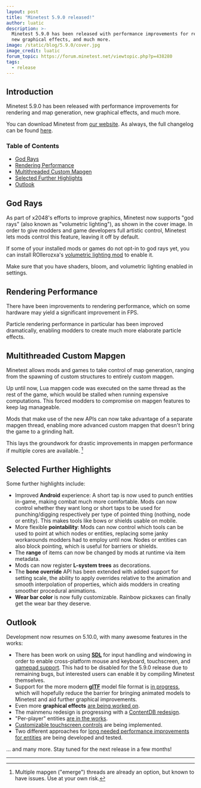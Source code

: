 ```yaml
---
layout: post
title: "Minetest 5.9.0 released!"
author: luatic
description: >-
  Minetest 5.9.0 has been released with performance improvements for rendering and map generation,
  new graphical effects, and much more.
image: /static/blog/5.9.0/cover.jpg
image_credit: luatic
forum_topic: https://forum.minetest.net/viewtopic.php?p=438280
tags:
  - release
---
```


<h2 class="sr-only">Introduction</h2>

Minetest 5.9.0 has been released with performance improvements for rendering and map generation,
new graphical effects, and much more.

You can download Minetest from
[our website](https://www.minetest.net/downloads/).
As always, the full changelog can be found
[here](https://dev.minetest.net/Changelog#5.8.0_.E2.86.92_5.9.0).

<!-- more -->

### Table of Contents

- [God Rays](#god-rays)
- [Rendering Performance](#rendering-performance)
- [Multithreaded Custom Mapgen](#multithreaded-custom-mapgen)
- [Selected Further Highlights](#selected-further-highlights)
- [Outlook](#outlook)

## God Rays

As part of x2048's efforts to improve graphics, Minetest now supports "god rays" (also known as "volumetric lighting"), as shown in the cover image.
In order to give modders and game developers full artistic control, Minetest lets mods control this feature, leaving it off by default.

If some of your installed mods or games do not opt-in to god rays yet,
you can install ROllerozxa's
[volumetric lighting mod](https://content.minetest.net/packages/ROllerozxa/volumetric_lighting/)
to enable it.

Make sure that you have shaders, bloom, and volumetric lighting enabled in settings.

## Rendering Performance

There have been improvements to rendering performance,
which on some hardware may yield a significant improvement in FPS.

Particle rendering performance in particular has been improved dramatically,
enabling modders to create much more elaborate particle effects.

## Multithreaded Custom Mapgen

Minetest allows mods and games to take control of map generation,
ranging from the spawning of custom structures to entirely custom mapgen.

Up until now, Lua mapgen code was executed on the same thread as the rest of the game,
which would be stalled when running expensive computations.
This forced modders to compromise on mapgen features to keep lag manageable.

Mods that make use of the new APIs can now take advantage of a separate mapgen thread,
enabling more advanced custom mapgen that doesn't bring the game to a grinding halt.

This lays the groundwork for drastic improvements in mapgen performance if multiple cores are available. [^1]

## Selected Further Highlights

Some further highlights include:

- Improved **Android** experience:
  A short tap is now used to punch entities in-game, making combat much more comfortable.
  Mods can now control whether they want long or short taps
  to be used for punching/digging respectively
  per type of pointed thing (nothing, node or entity).
  This makes tools like bows or shields usable on mobile.
- More flexible **pointability**:
  Mods can now control which tools can be used to point at which nodes or entities,
  replacing some janky workarounds modders had to employ until now.
  Nodes or entities can also block pointing, which is useful for barriers or shields.
- The **range** of items can now be changed by mods at runtime via item metadata.
- Mods can now register **L-system trees** as decorations.
- The **bone override** API has been extended with added support for setting scale,
  the ability to apply overrides relative to the animation
  and smooth interpolation of properties,
  which aids modders in creating smoother procedural animations.
- **Wear bar color** is now fully customizable.
  Rainbow pickaxes can finally get the wear bar they deserve.

## Outlook

Development now resumes on 5.10.0, with many awesome features in the works:

* There has been work on using
  [**SDL**](https://www.libsdl.org/) for input handling and windowing
  in order to enable cross-platform mouse and keyboard, touchscreen, and
  [gamepad support](https://github.com/minetest/minetest/pull/12888).
  This had to be disabled for the 5.9.0 release due to remaining bugs,
  but interested users can enable it by compiling Minetest themselves.
* Support for the more modern
  [**glTF**](https://www.khronos.org/gltf/) model file format is
  [in progress](https://github.com/minetest/minetest/pull/14557),
  which will hopefully reduce the barrier for bringing animated models to Minetest
  and aid further graphical improvements.
* Even more **graphical effects**
  [are being worked on](https://github.com/minetest/minetest/pull/14610).
* The mainmenu redesign is progressing with a
  [ContentDB redesign](https://github.com/minetest/minetest/pull/14510).
* "Per-player" entities
  [are in the works](https://github.com/minetest/minetest/pull/13987).
* [Customizable touchscreen controls](https://github.com/minetest/minetest/pull/14933)
  are being implemented.
* Two different approaches for
  [long needed performance improvements for entities](https://github.com/minetest/minetest/issues/14613)
  are being developed and tested.

... and many more. Stay tuned for the next release in a few months!

---

[^1]: Multiple mapgen ("emerge") threads are already an option, but known to have issues. Use at your own risk.
